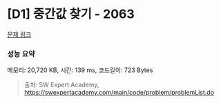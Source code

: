 # [D1] 중간값 찾기 - 2063 

[문제 링크](https://swexpertacademy.com/main/code/problem/problemDetail.do?contestProbId=AV5QPsXKA2UDFAUq) 

### 성능 요약

메모리: 20,720 KB, 시간: 139 ms, 코드길이: 723 Bytes



> 출처: SW Expert Academy, https://swexpertacademy.com/main/code/problem/problemList.do